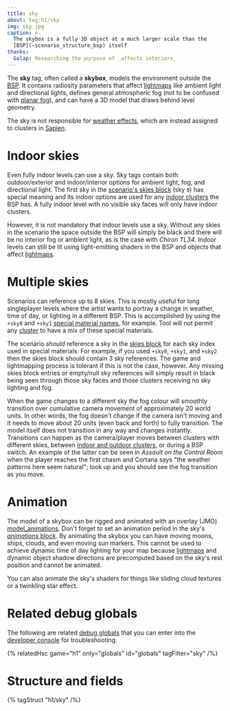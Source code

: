 ```yaml
---
title: sky
about: tag:h1/sky
img: sky.jpg
caption: >-
  The skybox is a fully 3D object at a much larger scale than the
  [BSP](~scenario_structure_bsp) itself
thanks:
  Galap: Researching the purpose of _affects interiors_
---
```

The **sky** tag, often called a **skybox**, models the environment outside the [BSP](~scenario_structure_bsp). It contains radiosity parameters that affect [lightmaps](~) like ambient light and directional lights, defines general atmospheric fog (not to be confused with [planar fog](~fog)), and can have a 3D model that draws behind level geometry.

The sky is not responsible for [weather effects](~weather_particle_system), which are instead assigned to clusters in [Sapien](~h1-sapien).

# Indoor skies
Even fully indoor levels can use a sky. Sky tags contain both outdoor/exterior and indoor/interior options for ambient light, fog, and directional light. The first sky in the [scenario's skies block](~scenario#tag-field-skies) (sky `0`) has special meaning and its indoor options are used for any [indoor clusters](~scenario_structure_bsp#indoor-vs-outdoor-clusters) the BSP has. A fully indoor level with no visible sky faces will only have indoor clusters.

However, it is not mandatory that indoor levels use a sky. Without any skies in the scenario the space outside the BSP will simply be black and there will be no interior fog or ambient light, as is the case with _Chiron TL34_. Indoor levels can still be lit using light-emitting shaders in the BSP and objects that affect [lightmaps](~).

# Multiple skies
Scenarios can reference up to 8 skies. This is mostly useful for long singleplayer levels where the artist wants to portray a change in weather, time of day, or lighting in a different BSP. This is accomplished by using the `+sky0` and `+sky1` [special material names](~h1-materials), for example. Tool will not permit any [cluster](~scenario_structure_bsp#clusters-and-cluster-data) to have a mix of these special materials.

The scenario _should_ reference a sky in the [skies block](~scenario#tag-field-skies) for each sky index used in special materials. For example, if you used `+sky0`, `+sky1`, and `+sky2` then the skies block should contain 3 sky references. The game and lightmapping process is tolerant if this is not the case, however. Any missing skies block entries or empty/null sky references will simply result in black being seen through those sky faces and those clusters receiving no sky lighting and fog.

When the game changes to a different sky the fog colour will smoothly transition over cumulative camera movement of approximately 20 world units. In other words, the fog doesn't change if the camera isn't moving and it needs to move about 20 units (even back and forth) to fully transition. The model itself does not transition in any way and changes instantly. Transitions can happen as the camera/player moves between clusters with different skies, between [indoor and outdoor clusters](~scenario_structure_bsp#indoor-vs-outdoor-clusters), or during a BSP switch. An example of the latter can be seen in _Assault on the Control Room_ when the player reaches the first chasm and Cortana says "the weather patterns here seem natural"; look up and you should see the fog transition as you move.

# Animation
The model of a skybox can be rigged and animated with an overlay (JMO) [model_animations](~). Don't forget to set an animation period in the sky's [_animations_ block](#tag-field-animations). By animating the skybox you can have moving moons, ships, clouds, and even moving sun markers. This cannot be used to achieve dynamic time of day lighting for your map because [lightmaps](~) and dynamic object shadow directions are precomputed based on the sky's rest position and cannot be animated.

You can also animate the sky's shaders for things like sliding cloud textures or a twinkling star effect.

# Related debug globals
The following are related [debug globals](~scripting#external-globals) that you can enter into the [developer console](~developer-console) for troubleshooting.

{% relatedHsc
  game="h1"
  only="globals"
  id="globals"
  tagFilter="sky"
/%}

# Structure and fields

{% tagStruct "h1/sky" /%}
